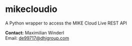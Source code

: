 # mikecloudio
A Python wrapper to access the MIKE Cloud Live REST API


**Contact:** 
Maximilian Winderl\
Email: de99717@dhigroup.com

